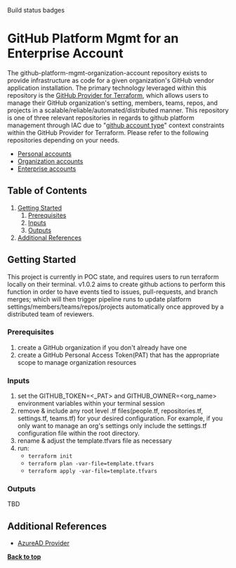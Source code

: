 Build status badges

# GitHub Platform Mgmt for an Enterprise Account
The github-platform-mgmt-organization-account repository exists to provide infrastructure as code for a given organization's GitHub vendor application installation. The primary technology leveraged within this repository is the [GitHub Provider for Terraform](https://registry.terraform.io/providers/integrations/github/5.7.0), which allows users to manage their GitHub organization's setting, members, teams, repos, and projects in a scalable/reliable/automated/distributed manner. This repository is one of three relevant repositories in regards to github platform management through IAC due to "[github account type](https://docs.github.com/en/get-started/learning-about-github/types-of-github-accounts)" context constraints within the GitHub Provider for Terraform. Please refer to the following repositories depending on your needs.
- [Personal accounts](https://github.com/BoxBoat-GitHub-Practice/github-platform-mgmt-personal-account)
- [Organization accounts](https://github.com/BoxBoat-GitHub-Practice/github-platform-mgmt-organization-account)
- [Enterprise accounts](https://github.com/BoxBoat-GitHub-Practice/github-platform-mgmt-enterprise-account)
 
## Table of Contents
1. [Getting Started](#getting-started)
   1. [Prerequisites](#prerequisites)
   1. [Inputs](#inputs)
   1. [Outputs](#outputs)
1. [Additional References](#additional-references)
 
## Getting Started
This project is currently in POC state, and requires users to run terraform locally on their terminal. v1.0.2 aims to create github actions to perform this function in order to have events tied to issues, pull-requests, and branch merges; which will then trigger pipeline runs to update platform settings/members/teams/repos/projects automatically once approved by a distributed team of reviewers. 
 
### Prerequisites
1. create a GitHub organization if you don't already have one
2. create a GitHub Personal Access Token(PAT) that has the appropriate scope to manage organization resources
 
### Inputs
1. set the GITHUB_TOKEN=<_PAT> and GITHUB_OWNER=<org_name> environment variables within your terminal session
2. remove & include any root level .tf files(people.tf, repositories.tf, settings.tf, teams.tf) for your desired configuration. For example, if you only want to manage an org's settings only include the settings.tf configuration file within the root directory.
3. rename & adjust the template.tfvars file as necessary
4. run:
   - `terraform init`
   - `terraform plan -var-file=template.tfvars`
   - `terraform apply -var-file=template.tfvars`
 
### Outputs
TBD
 
## Additional References
- [AzureAD Provider](https://registry.terraform.io/providers/hashicorp/azuread/latest/docs)
 
**[Back to top](#table-of-contents)**
